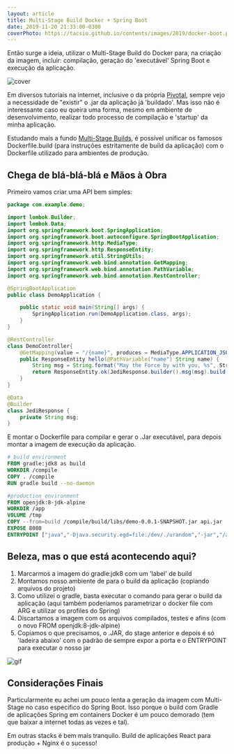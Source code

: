 ```yaml
---
layout: article
title: Multi-Stage Build Docker + Spring Boot
date: 2019-11-20 21:33:00-0300
coverPhoto: https://tacsio.github.io/contents/images/2019/docker-boot.png
---
```


Então surge a ideia, utilizar o Multi-Stage Build do Docker para, na criação da imagem, incluir: compilação, geração do 'executável' Spring Boot e execução da aplicação.

![cover][cover]

Em diversos tutoriais na internet, inclusive o da própria [Pivotal][Pivotal], sempre vejo a necessidade de "existir" o .jar da aplicação já 'buildado'. Mas isso não é interessante caso eu queira uma forma, mesmo em ambiente de desenvolvimento, realizar todo processo de compilação e 'startup' da minha aplicação.

Estudando mais a fundo [Multi-Stage Builds][Docker-MultiStage], é possível unificar os famosos Dockerfile.build (para instruções estritamente de build da aplicação) com o Dockerfile utilizado para ambientes de produção.

## Chega de blá-blá-blá e Mãos à Obra

Primeiro vamos criar uma API bem simples:
```Java
package com.example.demo;

import lombok.Builder;
import lombok.Data;
import org.springframework.boot.SpringApplication;
import org.springframework.boot.autoconfigure.SpringBootApplication;
import org.springframework.http.MediaType;
import org.springframework.http.ResponseEntity;
import org.springframework.util.StringUtils;
import org.springframework.web.bind.annotation.GetMapping;
import org.springframework.web.bind.annotation.PathVariable;
import org.springframework.web.bind.annotation.RestController;

@SpringBootApplication
public class DemoApplication {

	public static void main(String[] args) {
		SpringApplication.run(DemoApplication.class, args);
	}
}

@RestController
class DemoController{
	@GetMapping(value = "/{name}", produces = MediaType.APPLICATION_JSON_VALUE)
	public ResponseEntity hello(@PathVariable("name") String name) {
		String msg = String.format("May the Force by with you, %s", StringUtils.capitalize(name));
		return ResponseEntity.ok(JediResponse.builder().msg(msg).build());
	}
}

@Data
@Builder
class JediResponse {
	private String msg;
}
```

E montar o Dockerfile para compilar e gerar o .Jar executável, para depois montar a imagem de execução da aplicação.

```Dockerfile
# build environment
FROM gradle:jdk8 as build
WORKDIR /compile
COPY . /compile
RUN gradle build --no-daemon

#production environment
FROM openjdk:8-jdk-alpine
WORKDIR /app
VOLUME /tmp
COPY --from=build /compile/build/libs/demo-0.0.1-SNAPSHOT.jar api.jar
EXPOSE 8080
ENTRYPOINT ["java","-Djava.security.egd=file:/dev/./urandom","-jar","/app/api.jar"]
```

## Beleza, mas o que está acontecendo aqui?

1. Marcarmos a imagem do gradle:jdk8 com um 'label' de build
2. Montamos nosso ambiente de para o build da aplicação (copiando arquivos do projeto)
3. Como utilizei o gradle, basta executar o comando para gerar o build da aplicação (aqui também poderíamos parametrizar o docker file com ARG e utilizar os profiles do Spring)
4. Discartamos a imagem com os arquivos compilados, testes e afins (com o novo FROM openjdk:8-jdk-alpine)
5. Copiamos o que precisamos, o .JAR, do stage anterior e depois é só 'ladeira abaixo' com o padrão de sempre expor a porta e o ENTRYPOINT para executar o nosso jar

![gif][gif]


## Considerações Finais

Particularmente eu achei um pouco lenta a geração da imagem com Multi-Stage no caso especifico do Spring Boot. Isso porque o build com Gradle de aplicações Spring em containers Docker é um pouco demorado (tem que baixar a internet todas as vezes e tal).

Em outras stacks é bem mais tranquilo. Build de aplicações React para produção + Nginx é o sucesso!


[cover]: https://tacsio.github.io/contents/images/2019/docker-boot.png
[gif]: https://tacsio.github.io/contents/images/2019/docker-boot.gif
[Pivotal]: https://spring.io/guides/gs/spring-boot-docker/
[Docker-MultiStage]: https://docs.docker.com/develop/develop-images/multistage-build/
	